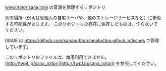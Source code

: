 www.natorisana.love の音源を管理するリポジトリ

別の場所（例えば管理人の自宅サーバや、他のストレージサービスなど）に移管する可能性があります。
このリポジトリの存在に依存したものは、作らないでください。

ISSUE は https://github.com/sanabutton/sanabutton.github.io/issues で管理しています。

このリポジトリのファイルは、商用利用できません。
[http://twpf.jp/sana_natori](http://twpf.jp/sana_natori) を参照してください。

